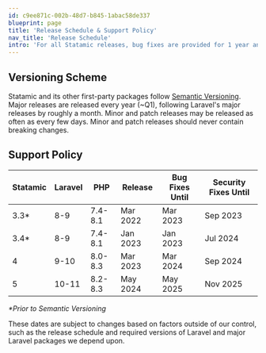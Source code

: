 ```yaml
---
id: c9ee871c-002b-48d7-b845-1abac58de337
blueprint: page
title: 'Release Schedule & Support Policy'
nav_title: 'Release Schedule'
intro: 'For all Statamic releases, bug fixes are provided for 1 year and security fixes are provided for 18 months.  For all first party addons, only the latest major release receives bug fixes. In addition, please review the [Laravel Support Policy](https://laravel.com/docs/master/releases#support-policy).'
---
```


## Versioning Scheme
Statamic and its other first-party packages follow [Semantic Versioning](https://semver.org/). Major releases are released every year (~Q1), following Laravel's major releases by roughly a month. Minor and patch releases may be released as often as every few days. Minor and patch releases should never contain breaking changes.

## Support Policy

<table class="text-sm">
   <thead>
      <tr>
         <th class="text-sm font-bold">Statamic</th>
         <th class="text-sm font-bold">Laravel</th>
         <th class="text-sm font-bold">PHP</th>
         <th class="text-sm font-bold">Release</th>
         <th class="text-sm font-bold">Bug Fixes Until</th>
         <th class="text-sm font-bold">Security Fixes Until</th>
      </tr>
   </thead>
   <tbody>
      <tr class="bg-red text-[#ffc9bf]">
         <td class="font-bold">3.3*</td>
         <td>8-9</td>
         <td>7.4-8.1</td>
         <td>Mar 2022</td>
         <td>Mar 2023</td>
         <td>Sep 2023</td>
      </tr>
      <tr class="bg-gray-lightest text-black/60">
         <td class="font-bold">3.4*</td>
         <td>8-9</td>
         <td>7.4-8.1</td>
         <td>Jan 2023</td>
         <td>Jan 2023</td>
         <td>Jul 2024</td>
      </tr>
      <tr class="bg-white">
         <td class="font-bold">4</td>
         <td>9-10</td>
         <td>8.0-8.3</td>
         <td>Mar 2023</td>
         <td>Mar 2024</td>
         <td>Sep 2024</td>
      </tr>
      <tr>
         <td class="font-bold">5</td>
         <td>10-11</td>
         <td>8.2-8.3</td>
         <td>May 2024</td>
         <td>May 2025</td>
         <td>Nov 2025</td>
      </tr>
   </tbody>
</table>

_*Prior to Semantic Versioning_

These dates are subject to changes based on factors outside of our control, such as the release schedule and required versions of Laravel and major Laravel packages we depend upon.
